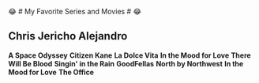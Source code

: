  :joy: # My Favorite Series and Movies # :joy:
## Chris Jericho Alejandro ##
**A Space Odyssey**
**Citizen Kane**
**La Dolce Vita**
**In the Mood for Love**
**There Will Be Blood**
**Singin' in the Rain**
**GoodFellas**
**North by Northwest**
**In the Mood for Love**
**The Office**
